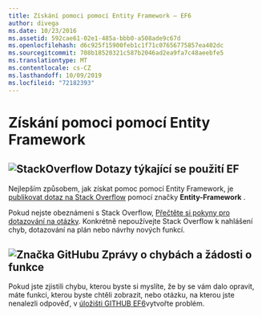 ```yaml
---
title: Získání pomoci pomocí Entity Framework – EF6
author: divega
ms.date: 10/23/2016
ms.assetid: 592cae61-02e1-485a-bbb0-a508ade9c67d
ms.openlocfilehash: d6c925f15900feb1c1f71c07656775857ea402dc
ms.sourcegitcommit: 708b18520321c587b2046ad2ea9fa7c48aeebfe5
ms.translationtype: MT
ms.contentlocale: cs-CZ
ms.lasthandoff: 10/09/2019
ms.locfileid: "72182393"
---
```

# <a name="get-help-using-entity-framework"></a>Získání pomoci pomocí Entity Framework
## <a name="stackoverflowef6mediastackoverflowpng-questions-about-using-ef"></a>![StackOverflow](~/ef6/media/stackoverflow.png) Dotazy týkající se použití EF  

Nejlepším způsobem, jak získat pomoc pomocí Entity Framework, je [publikovat dotaz na Stack Overflow](https://stackoverflow.com/questions/ask) pomocí značky **Entity-Framework** .  

Pokud nejste obeznámeni s Stack Overflow, [Přečtěte si pokyny pro dotazování na otázky](https://stackoverflow.com/help/asking). Konkrétně nepoužívejte Stack Overflow k nahlášení chyb, dotazování na plán nebo návrhy nových funkcí.  

## <a name="github-markef6mediagithub-mark-32pxpng-bug-reports-and-feature-requests"></a>![Značka GitHubu](~/ef6/media/github-mark-32px.png) Zprávy o chybách a žádosti o funkce  

Pokud jste zjistili chybu, kterou byste si myslíte, že by se vám dalo opravit, máte funkci, kterou byste chtěli zobrazit, nebo otázku, na kterou jste nenalezli odpověď, v [úložišti GITHUB EF6](https://github.com/aspnet/EntityFramework6/issues)vytvořte problém.
